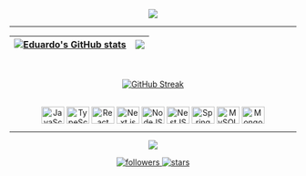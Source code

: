 <p align="center">
  <img src="https://readme-typing-svg.herokuapp.com/?lines=Bem-vindo+me+chamo+Eduardo!&center=true&width=400&height=45&font=Fira%20Code&color=38C2FF&vCenter=true">
</p>

---

| <a href="https://github.com/anuraghazra/github-readme-stats"><img align="center" src="https://github-readme-stats.vercel.app/api?username=EduardoMascarenhas&show_icons=true&include_all_commits=true&theme=dark&hide_border=true" alt="Eduardo's GitHub stats" /></a> | <a href="https://github.com/anuraghazra/github-readme-stats"><img align="center" src="https://github-readme-stats.vercel.app/api/top-langs/?username=EduardoMascarenhas&layout=compact&theme=dark&hide_border=true" /></a> |
| ------------- | ------------- |

<div align="center"><br>

[![GitHub Streak](http://github-readme-streak-stats.herokuapp.com?user=EduardoMascarenhas&theme=dark&date_format=M%20j%5B%2C%20Y%5D)](https://git.io/streak-stats)

</div>

<div align="center"><br>
  <img align="center" alt="JavaScript" height="30" width="40" src="https://cdn.jsdelivr.net/gh/devicons/devicon/icons/javascript/javascript-original.svg" />
  <img align="center" alt="TypeScript" height="30" width="40" src="https://cdn.jsdelivr.net/gh/devicons/devicon/icons/typescript/typescript-original.svg" />
  <img align="center" alt="React" height="30" width="40" src="https://cdn.jsdelivr.net/gh/devicons/devicon/icons/react/react-original.svg" />
  <img align="center" alt="Next.js" height="30" width="40" src="https://cdn.jsdelivr.net/gh/devicons/devicon/icons/nextjs/nextjs-original.svg" />
  <img align="center" alt="NodeJS" height="30" width="40" src="https://cdn.jsdelivr.net/gh/devicons/devicon/icons/nodejs/nodejs-original.svg" />
  <img align="center" alt="NestJS" height="30" width="40" src="https://cdn.jsdelivr.net/gh/devicons/devicon/icons/nestjs/nestjs-original.svg" />
  <img align="center" alt="Spring" height="30" width="40" src="https://cdn.jsdelivr.net/gh/devicons/devicon/icons/spring/spring-original.svg" />
  <img align="center" alt="MySQL" height="30" width="40" src="https://cdn.jsdelivr.net/gh/devicons/devicon/icons/mysql/mysql-original.svg" />
  <img align="center" alt="MongoDB" height="30" width="40" src="https://cdn.jsdelivr.net/gh/devicons/devicon/icons/mongodb/mongodb-original.svg" />
</div>

---

<div align="center">
  <a href="https://www.linkedin.com/in/eduardo-mascarenhas-b23642284/" target="_blank">
    <img src="https://img.shields.io/badge/-LinkedIn-%230077B5?style=for-the-badge&logo=linkedin&logoColor=white">
  </a>
</div>

<p align="center">
  <a href="https://github.com/EduardoMascarenhas?tab=followers">
    <img alt="followers" title="Follow me on GitHub" src="https://img.shields.io/github/followers/EduardoMascarenhas?color=236ad3&labelColor=1155ba&style=for-the-badge&logo=github&label=Seguidores"/>
  </a>
  <a href="https://github.com/EduardoMascarenhas?tab=repositories&sort=stargazers">
    <img alt="stars" title="Repositórios com estrela" src="https://img.shields.io/github/stars/EduardoMascarenhas?color=55960c&labelColor=488207&style=for-the-badge&logo=github&label=Estrelas"/>
  </a>
</p>

<!-- Templates de badges: https://github.com/badges/shields -->
<!-- Contador de visitas (opcional): https://github.com/DenverCoder1/Simple-View-Counter -->

